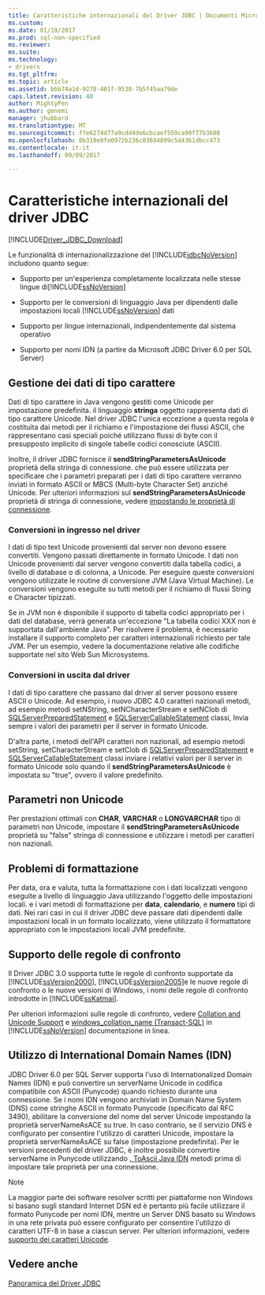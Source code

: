 ```yaml
---
title: Caratteristiche internazionali del Driver JDBC | Documenti Microsoft
ms.custom: 
ms.date: 01/19/2017
ms.prod: sql-non-specified
ms.reviewer: 
ms.suite: 
ms.technology:
- drivers
ms.tgt_pltfrm: 
ms.topic: article
ms.assetid: bbb74a1d-9278-401f-9530-7b5f45aa79de
caps.latest.revision: 40
author: MightyPen
ms.author: genemi
manager: jhubbard
ms.translationtype: MT
ms.sourcegitcommit: f7e6274d77a9cdd4de6cbcaef559ca99f77b3608
ms.openlocfilehash: 8b319e0fe0972b236c03694899c5d4361dbcc473
ms.contentlocale: it-it
ms.lasthandoff: 09/09/2017

---
```

# <a name="international-features-of-the-jdbc-driver"></a>Caratteristiche internazionali del driver JDBC
[!INCLUDE[Driver_JDBC_Download](../../includes/driver_jdbc_download.md)]

  Le funzionalità di internazionalizzazione del [!INCLUDE[jdbcNoVersion](../../includes/jdbcnoversion_md.md)] includono quanto segue:  
  
-   Supporto per un'esperienza completamente localizzata nelle stesse lingue di[!INCLUDE[ssNoVersion](../../includes/ssnoversion_md.md)]  
  
-   Supporto per le conversioni di linguaggio Java per dipendenti dalle impostazioni locali [!INCLUDE[ssNoVersion](../../includes/ssnoversion_md.md)] dati  
  
-   Supporto per lingue internazionali, indipendentemente dal sistema operativo  
  
-   Supporto per nomi IDN (a partire da Microsoft JDBC Driver 6.0 per SQL Server)  
  
## <a name="handling-of-character-data"></a>Gestione dei dati di tipo carattere  
 Dati di tipo carattere in Java vengono gestiti come Unicode per impostazione predefinita. il linguaggio **stringa** oggetto rappresenta dati di tipo carattere Unicode. Nel driver JDBC l'unica eccezione a questa regola è costituita dai metodi per il richiamo e l'impostazione dei flussi ASCII, che rappresentano casi speciali poiché utilizzano flussi di byte con il presupposto implicito di singole tabelle codici conosciute (ASCII).  
  
 Inoltre, il driver JDBC fornisce il **sendStringParametersAsUnicode** proprietà della stringa di connessione. che può essere utilizzata per specificare che i parametri preparati per i dati di tipo carattere verranno inviati in formato ASCII or MBCS (Multi-byte Character Set) anziché Unicode. Per ulteriori informazioni sul **sendStringParametersAsUnicode** proprietà di stringa di connessione, vedere [impostando le proprietà di connessione](../../connect/jdbc/setting-the-connection-properties.md).  
  
### <a name="driver-incoming-conversions"></a>Conversioni in ingresso nel driver  
 I dati di tipo text Unicode provenienti dal server non devono essere convertiti. Vengono passati direttamente in formato Unicode. I dati non Unicode provenienti dal server vengono convertiti dalla tabella codici, a livello di database o di colonna, a Unicode. Per eseguire queste conversioni vengono utilizzate le routine di conversione JVM (Java Virtual Machine). Le conversioni vengono eseguite su tutti metodi per il richiamo di flussi String e Character tipizzati.  
  
 Se in JVM non è disponibile il supporto di tabella codici appropriato per i dati del database, verrà generata un'eccezione "La tabella codici XXX non è supportata dall'ambiente Java". Per risolvere il problema, è necessario installare il supporto completo per caratteri internazionali richiesto per tale JVM. Per un esempio, vedere la documentazione relative alle codifiche supportate nel sito Web Sun Microsystems.  
  
### <a name="driver-outgoing-conversions"></a>Conversioni in uscita dal driver  
 I dati di tipo carattere che passano dal driver al server possono essere ASCII o Unicode. Ad esempio, i nuovo JDBC 4.0 caratteri nazionali metodi, ad esempio metodi setNString, setNCharacterStream e setNClob di [SQLServerPreparedStatement](../../connect/jdbc/reference/sqlserverpreparedstatement-class.md) e [SQLServerCallableStatement](../../connect/jdbc/reference/sqlservercallablestatement-class.md) classi, Invia sempre i valori dei parametri per il server in formato Unicode.  
  
 D'altra parte, i metodi dell'API caratteri non nazionali, ad esempio metodi setString, setCharacterStream e setClob di [SQLServerPreparedStatement](../../connect/jdbc/reference/sqlserverpreparedstatement-class.md) e [SQLServerCallableStatement](../../connect/jdbc/reference/sqlservercallablestatement-class.md) classi inviare i relativi valori per il server in formato Unicode solo quando il **sendStringParametersAsUnicode** è impostata su "true", ovvero il valore predefinito.  
  
## <a name="non-unicode-parameters"></a>Parametri non Unicode  
 Per prestazioni ottimali con **CHAR**, **VARCHAR** o **LONGVARCHAR** tipo di parametri non Unicode, impostare il **sendStringParametersAsUnicode** proprietà su "false" stringa di connessione e utilizzare i metodi per caratteri non nazionali.  
  
## <a name="formatting-issues"></a>Problemi di formattazione  
 Per data, ora e valuta, tutta la formattazione con i dati localizzati vengono eseguite a livello di linguaggio Java utilizzando l'oggetto delle impostazioni locali. e i vari metodi di formattazione per **data**, **calendario**, e **numero** tipi di dati. Nei rari casi in cui il driver JDBC deve passare dati dipendenti dalle impostazioni locali in un formato localizzato, viene utilizzato il formattatore appropriato con le impostazioni locali JVM predefinite.  
  
## <a name="collation-support"></a>Supporto delle regole di confronto  
 Il Driver JDBC 3.0 supporta tutte le regole di confronto supportate da [!INCLUDE[ssVersion2000](../../includes/ssversion2000_md.md)], [!INCLUDE[ssVersion2005](../../includes/ssversion2005_md.md)]e le nuove regole di confronto o le nuove versioni di Windows, i nomi delle regole di confronto introdotte in [!INCLUDE[ssKatmai](../../includes/sskatmai_md.md)].  
  
 Per ulteriori informazioni sulle regole di confronto, vedere [Collation and Unicode Support](http://go.microsoft.com/fwlink/?LinkId=131366) e [windows_collation_name (Transact-SQL)](http://go.microsoft.com/fwlink/?LinkId=131367) in [!INCLUDE[ssNoVersion](../../includes/ssnoversion_md.md)] documentazione in linea.  
  
## <a name="using-international-domain-names-idn"></a>Utilizzo di International Domain Names (IDN)  
 JDBC Driver 6.0 per SQL Server supporta l'uso di Internationalized Domain Names (IDN) e può convertire un serverName Unicode in codifica compatibile con ASCII (Punycode) quando richiesto durante una connessione.  Se i nomi IDN vengono archiviati in Domain Name System (DNS) come stringhe ASCII in formato Punycode (specificato dal RFC 3490), abilitare la conversione del nome del server Unicode impostando la proprietà serverNameAsACE su true.  In caso contrario, se il servizio DNS è configurato per consentire l'utilizzo di caratteri Unicode, impostare la proprietà serverNameAsACE su false (impostazione predefinita).  Per le versioni precedenti del driver JDBC, è inoltre possibile convertire serverName in Punycode utilizzando [. ToAscii Java IDN](http://docs.oracle.com/javase/8/docs/api/java/net/IDN.html) metodi prima di impostare tale proprietà per una connessione.  
  
> [!NOTE]  
>  La maggior parte dei software resolver scritti per piattaforme non Windows si basano sugli standard Internet DSN ed è pertanto più facile utilizzare il formato Punycode per nomi IDN, mentre un Server DNS basato su Windows in una rete privata può essere configurato per consentire l'utilizzo di caratteri UTF-8 in base a ciascun server.  Per ulteriori informazioni, vedere [supporto dei caratteri Unicode](https://technet.microsoft.com/library/cc738403(v=ws.10).aspx).  
  
## <a name="see-also"></a>Vedere anche  
 [Panoramica del Driver JDBC](../../connect/jdbc/overview-of-the-jdbc-driver.md)  
  
  
